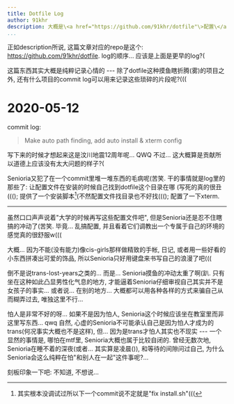 ```yaml
---
title: Dotfile Log
author: 91khr
description: 大概是\<a href="https://github.com/91khr/dotfile"\>配置\</a\>的开发感想(((
...
```


正如description所说, 这篇文章对应的repo是这个: <https://github.com/91khr/dotfile>.
log的顺序... 应该是上面是更早的log?(

这篇东西其实大概是纯粹记录心情的 --- 除了dotfile这种摸鱼瞎折腾(雾)的项目之外,
还有什么项目的commit log可以用来记录这些琐碎的片段呢?(((

# 2020-05-12

commit log:

> Make auto path finding, add auto install & xterm config

写下来的时候才想起来这是汶川地震12周年呢... QWQ
不过... 这大概算是贡献所以道德上应该没有太大问题的样子?(

Senioria又犯了在一个commit里堆一堆东西的毛病呢(苦笑.
干的事情就是log里的那些了: 让配置文件在安装的时候自己找到dotfile这个目录在哪
(写死的真的很丑(((); 提供了一个安装脚本[^1](不然配置文件找目录也不好找((();
配置了一下xterm.

[^1]: 其实根本没调试过所以下一个commit说不定就是"fix install.sh"(((

---

虽然口口声声说着"大学的时候再写这些配置文件吧", 但是Senioria还是忍不住瞎搞的冲动了(苦笑.
毕竟... 乱搞配置, 并且看着它们调教出一个专属于自己的环境的感觉真的很舒服w(((

大概... 因为不能(没有能力)像cis-girls那样做精致的手帐, 日记,
或者用一些好看的小东西拼凑出可爱的饰品, 所以Senioria只好用键盘来书写自己的浪漫了吧(((

倒不是说trans-lost-years之类的... 而是... Senioria摸鱼的冲动太重了啊(趴.
只有坐在这种如此凸显男性化气息的地方, 才能逼着Senioria仔细审视自己其实并不是女孩子的事实...
或者说... 在别的地方... 大概都可以用各种各样的方式来骗自己从而糊弄过去, 唯独这里不行...

怕人是非常不好的呀... 如果不是因为怕人, Senioria这个时候应该坐在教室里而非这里写东西... qwq
自然, 心虚的Senioria不可能承认自己是因为怕人才成为的trans(何况事实大概也不是这样),
但... 因为是trans才怕人其实也不现实 --- 一个显然的事情是,
哪怕在mtf里, Senioria大概也属于比较自闭的.
曾经无数次地, Senioria在睡不着的深夜(或者... 其实算是凌晨()), 和等待的间隙问过自己,
为什么Senioria会这么纯粹在怕"和别人在一起"这件事呢?...

刻板印象一下吧: 不知道, 不想说...

